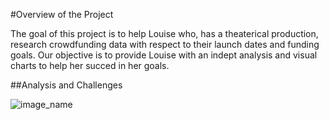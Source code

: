 #Overview of the Project

The goal of this project is to help Louise who, has a theaterical production, research crowdfunding data with respect to their launch dates and funding goals. Our objective is to provide Louise with an indept analysis and visual charts to help her succed in her goals.

##Analysis and Challenges

![image_name](path/to/image_name.png)
